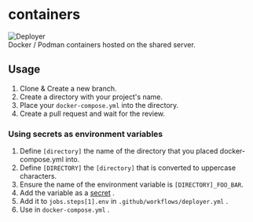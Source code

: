 # containers
![Deployer](https://github.com/approvers/containers/workflows/Deployer/badge.svg)  
Docker / Podman containers hosted on the shared server.

## Usage
1. Clone & Create a new branch.
1. Create a directory with your project's name.
1. Place your `docker-compose.yml` into the directory.
1. Create a pull request and wait for the review.

### Using secrets as environment variables
1. Define `[directory]` the name of the directory that you placed docker-compose.yml into.
1. Define `[DIRECTORY]` the `[directory]` that is converted to uppercase characters.
1. Ensure the name of the environment variable is `[DIRECTORY]_FOO_BAR`.
1. Add the variable as a [secret](https://github.com/approvers/containers/settings/secrets) .
1. Add it to `jobs.steps[1].env` in `.github/workflows/deployer.yml` .
1. Use in `docker-compose.yml` .
